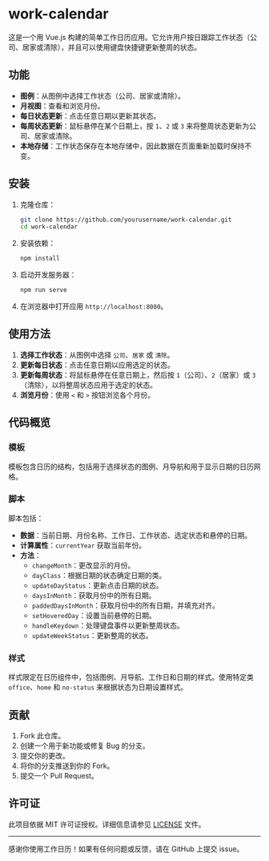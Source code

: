 # work-calendar

这是一个用 Vue.js 构建的简单工作日历应用。它允许用户按日跟踪工作状态（公司、居家或清除），并且可以使用键盘快捷键更新整周的状态。

## 功能

- **图例**：从图例中选择工作状态（公司、居家或清除）。
- **月视图**：查看和浏览月份。
- **每日状态更新**：点击任意日期以更新其状态。
- **每周状态更新**：鼠标悬停在某个日期上，按 `1`、`2` 或 `3` 来将整周状态更新为公司、居家或清除。
- **本地存储**：工作状态保存在本地存储中，因此数据在页面重新加载时保持不变。

## 安装

1. 克隆仓库：

    ```sh
    git clone https://github.com/yourusername/work-calendar.git
    cd work-calendar
    ```

2. 安装依赖：

    ```sh
    npm install
    ```

3. 启动开发服务器：

    ```sh
    npm run serve
    ```

4. 在浏览器中打开应用 `http://localhost:8080`。

## 使用方法

1. **选择工作状态**：从图例中选择 `公司`、`居家` 或 `清除`。
2. **更新每日状态**：点击任意日期以应用选定的状态。
3. **更新每周状态**：将鼠标悬停在任意日期上，然后按 `1`（公司）、`2`（居家）或 `3`（清除），以将整周状态应用于选定的状态。
4. **浏览月份**：使用 `<` 和 `>` 按钮浏览各个月份。

## 代码概览

### 模板

模板包含日历的结构，包括用于选择状态的图例、月导航和用于显示日期的日历网格。

### 脚本

脚本包括：

- **数据**：当前日期、月份名称、工作日、工作状态、选定状态和悬停的日期。
- **计算属性**：`currentYear` 获取当前年份。
- **方法**：
    - `changeMonth`：更改显示的月份。
    - `dayClass`：根据日期的状态确定日期的类。
    - `updateDayStatus`：更新点击日期的状态。
    - `daysInMonth`：获取月份中的所有日期。
    - `paddedDaysInMonth`：获取月份中的所有日期，并填充对齐。
    - `setHoveredDay`：设置当前悬停的日期。
    - `handleKeydown`：处理键盘事件以更新整周状态。
    - `updateWeekStatus`：更新整周的状态。

### 样式

样式限定在日历组件中，包括图例、月导航、工作日和日期的样式。使用特定类 `office`、`home` 和 `no-status` 来根据状态为日期设置样式。

## 贡献

1. Fork 此仓库。
2. 创建一个用于新功能或修复 Bug 的分支。
3. 提交你的更改。
4. 将你的分支推送到你的 Fork。
5. 提交一个 Pull Request。

## 许可证

此项目依据 MIT 许可证授权。详细信息请参见 [LICENSE](LICENSE) 文件。

---

感谢你使用工作日历！如果有任何问题或反馈，请在 GitHub 上提交 issue。
